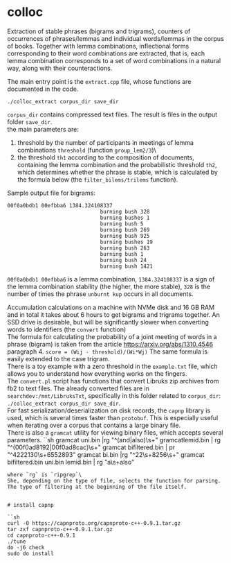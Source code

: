 # colloc
Extraction of stable phrases (bigrams and trigrams), counters of occurrences of phrases/lemmas and individual words/lemmas in the corpus of books. Together with lemma combinations, inflectional forms corresponding to their word combinations are extracted, that is, each lemma combination corresponds to a set of word combinations in a natural way, along with their counteractions.

The main entry point is the `extract.cpp` file, whose functions are documented in the code.
```
./colloc_extract corpus_dir save_dir
```

`corpus_dir` contains compressed text files. The result is files in the output folder `save_dir`.\
the main parameters are:
1) threshold by the number of participants in meetings of lemma combinations `threshold` (function `group_lem2/3`)\
2) the threshold `th1` according to the composition of documents, containing the lemma combination and the probabilistic threshold `th2`, which determines whether the phrase is stable, which is calculated by the formula below (the `filter_bilems/trilems` function).

Sample output file for bigrams:

```
00f0a0bdb1 00efbba6 1384.324108337
                              burning bush 328
                              burning bushes 1
                              burning bush 5
                              burning bush 269
                              burning bush 925
                              burning bushes 19
                              burning bush 263
                              burning bush 1
                              burning bush 24
                              burning bush 1421
```

`00f0a0bdb1 00efbba6` is a lemma combination, `1384.324108337` is a sign of the lemma combination stability (the higher, the more stable), `328` is the number of times the phrase `unburnt kup` occurs in all documents.

Accumulation calculations on a machine with NVMe disk and 16 GB RAM and in total it takes about 6 hours to get bigrams and trigrams together. An SSD drive is desirable, but will be significantly slower when converting words to identifiers (the `convert` function)\
The formula for calculating the probability of a joint meeting of words in a phrase (bigram) is taken from the article https://arxiv.org/abs/1310.4546 paragraph 4. `score = (Wij - threshold)/(Wi*Wj)` The same formula is easily extended to the case trigram.\
There is a toy example with a zero threshold in the `example.txt` file, which allows you to understand how everything works on the fingers.\
The `convert.pl` script has functions that convert Libruks zip archives from fb2 to text files. The already converted files are in `searchdev:/mnt/LibruksTxt`, specifically in this folder related to `corpus_dir`: `./colloc_extract corpus_dir save_dir`.\
For fast serialization/deserialization on disk records, the `capnp` library is used, which is several times faster than `protobuf`. This is especially useful when iterating over a corpus that contains a large binary file.\
There is also a `gramcat` utility for viewing binary files, which accepts several parameters.
``sh
gramcat uni.bin |rg "^(and|also)\s+"
gramcatlemid.bin | rg "^(00f0ad8192|00f0ad8cac)\s+"
gramcat bifiltered.bin | pr "^4222130\s+6552893"
gramcat bi.bin |rg "^22\s+8256\s+"
gramcat bifiltered.bin uni.bin lemid.bin | rg "a\s+also"
```
where `rg` is `ripgrep`\
She, depending on the type of file, selects the function for parsing. The type of filtering at the beginning of the file itself.


# install capnp

``sh
curl -O https://capnproto.org/capnproto-c++-0.9.1.tar.gz
tar zxf capnproto-c++-0.9.1.tar.gz
cd capnproto-c++-0.9.1
./tune
do -j6 check
sudo do install
```
